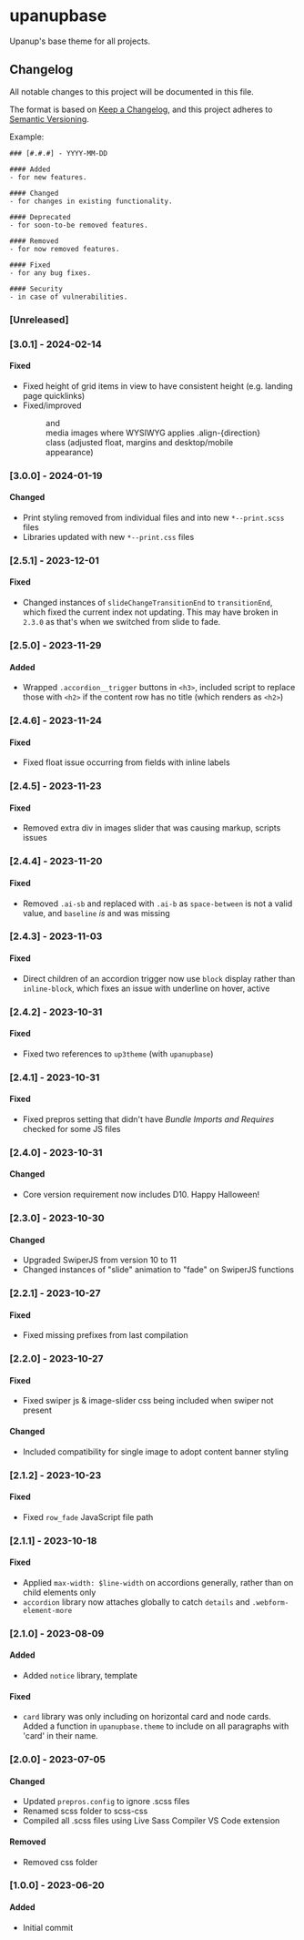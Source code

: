 # upanupbase

Upanup's base theme for all projects.

## Changelog

All notable changes to this project will be documented in this file.

The format is based on [Keep a Changelog](https://keepachangelog.com/en/1.1.0/), and this project adheres to [Semantic Versioning](https://semver.org/spec/v2.0.0.html).

Example:

```
### [#.#.#] - YYYY-MM-DD

#### Added
- for new features.

#### Changed
- for changes in existing functionality.

#### Deprecated
- for soon-to-be removed features.

#### Removed
- for now removed features.

#### Fixed
- for any bug fixes.

#### Security
- in case of vulnerabilities.
```



### [Unreleased]

### [3.0.1] - 2024-02-14

#### Fixed
- Fixed height of grid items in view to have consistent height (e.g. landing page quicklinks)
- Fixed/improved <figure> and <article> media images where WYSIWYG applies .align-{direction} class (adjusted float, margins and desktop/mobile appearance)

### [3.0.0] - 2024-01-19

#### Changed
- Print styling removed from individual files and into new `*--print.scss` files
- Libraries updated with new `*--print.css` files

### [2.5.1] - 2023-12-01

#### Fixed
- Changed instances of `slideChangeTransitionEnd` to `transitionEnd`, which fixed the current index not updating. This may have broken in `2.3.0` as that's when we switched from slide to fade.

### [2.5.0] - 2023-11-29

#### Added
- Wrapped `.accordion__trigger` buttons in `<h3>`, included script to replace those with `<h2>` if the content row has no title (which renders as `<h2>`)

### [2.4.6] - 2023-11-24

#### Fixed
- Fixed float issue occurring from fields with inline labels

### [2.4.5] - 2023-11-23

#### Fixed
- Removed extra div in images slider that was causing markup, scripts issues

### [2.4.4] - 2023-11-20

#### Fixed
- Removed `.ai-sb` and replaced with `.ai-b` as `space-between` is not a valid value, and `baseline` _is_ and was missing

### [2.4.3] - 2023-11-03

#### Fixed
- Direct children of an accordion trigger now use `block` display rather than `inline-block`, which fixes an issue with underline on hover, active

### [2.4.2] - 2023-10-31

#### Fixed
- Fixed two references to `up3theme` (with `upanupbase`)

### [2.4.1] - 2023-10-31

#### Fixed
- Fixed prepros setting that didn't have _Bundle Imports and Requires_ checked for some JS files

### [2.4.0] - 2023-10-31

#### Changed
- Core version requirement now includes D10. Happy Halloween!

### [2.3.0] - 2023-10-30

#### Changed
- Upgraded SwiperJS from version 10 to 11
- Changed instances of "slide" animation to "fade" on SwiperJS functions

### [2.2.1] - 2023-10-27

#### Fixed
- Fixed missing prefixes from last compilation

### [2.2.0] - 2023-10-27

#### Fixed
- Fixed swiper js & image-slider css being included when swiper not present

#### Changed
- Included compatibility for single image to adopt content banner styling

### [2.1.2] - 2023-10-23

#### Fixed
- Fixed `row_fade` JavaScript file path

### [2.1.1] - 2023-10-18

#### Fixed
- Applied `max-width: $line-width` on accordions generally, rather than on child elements only
- `accordion` library now attaches globally to catch `details` and `.webform-element-more`

### [2.1.0] - 2023-08-09

#### Added
- Added `notice` library, template

#### Fixed
- `card` library was only including on horizontal card and node cards. Added a function in `upanupbase.theme` to include on all paragraphs with 'card' in their name.

### [2.0.0] - 2023-07-05

#### Changed
- Updated `prepros.config` to ignore .scss files
- Renamed scss folder to scss-css
- Compiled all .scss files using Live Sass Compiler VS Code extension

#### Removed
- Removed css folder

### [1.0.0] - 2023-06-20

#### Added
- Initial commit